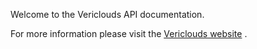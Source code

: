 Welcome to the Vericlouds API documentation.

For more information please visit the [Vericlouds website](https://www.vericlouds.com/) .

